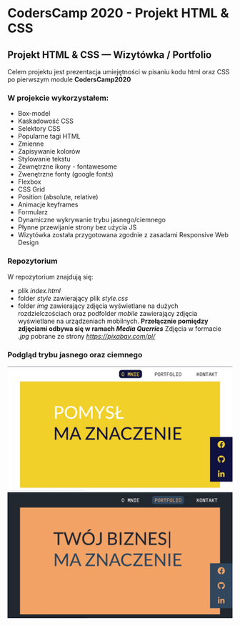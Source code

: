 # CodersCamp 2020 - Projekt HTML & CSS

## Projekt HTML & CSS — Wizytówka / Portfolio

Celem projektu jest prezentacja umiejętności w pisaniu kodu html oraz CSS po pierwszym module **CodersCamp2020**

### W projekcie wykorzystałem:

- Box-model
- Kaskadowość CSS
- Selektory CSS
- Popularne tagi HTML
- Zmienne
- Zapisywanie kolorów
- Stylowanie tekstu
- Zewnętrzne ikony - fontawesome
- Zwenętrzne fonty (google fonts)
- Flexbox
- CSS Grid
- Position (absolute, relative)
- Animacje keyframes
- Formularz
- Dynamiczne wykrywanie trybu jasnego/ciemnego
- Płynne przewijanie strony bez użycia JS
- Wizytówka została przygotowana zgodnie z zasadami Responsive Web Design

### Repozytorium

W repozytorium znajdują się:

- plik _index.html_
- folder _style_ zawierający plik _style.css_
- folder _img_ zawierający zdjęcia wyświetlane na dużych rozdzielczościach oraz podfolder _mobile_ zawierający zdjęcia wyświetlane na urządzeniach mobilnych. **Przełącznie pomiędzy zdjęciami odbywa się w ramach _Media Querries_**
  Zdjęcia w formacie _.jpg_ pobrane ze strony _https://pixabay.com/pl/_

### Podgląd trybu jasnego oraz ciemnego

![Tryb Jasny](./githubImages/light_mode.jpeg)
![Tryb Jasny](./githubImages/dark_mode.jpeg)
